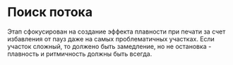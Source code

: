 # Поиск потока


Этап сфокусирован на создание эффекта плавности при печати за счет избавления от пауз даже на самых проблематичных участках. Если участок сложный, то должено быть замедление, но не остановка - плавность и ритмичность должны быть всегда.